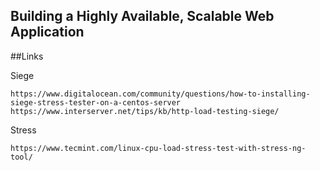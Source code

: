 ## Building a Highly Available, Scalable Web Application



##Links

Siege
```
https://www.digitalocean.com/community/questions/how-to-installing-siege-stress-tester-on-a-centos-server
https://www.interserver.net/tips/kb/http-load-testing-siege/
```

Stress
```
https://www.tecmint.com/linux-cpu-load-stress-test-with-stress-ng-tool/
```

